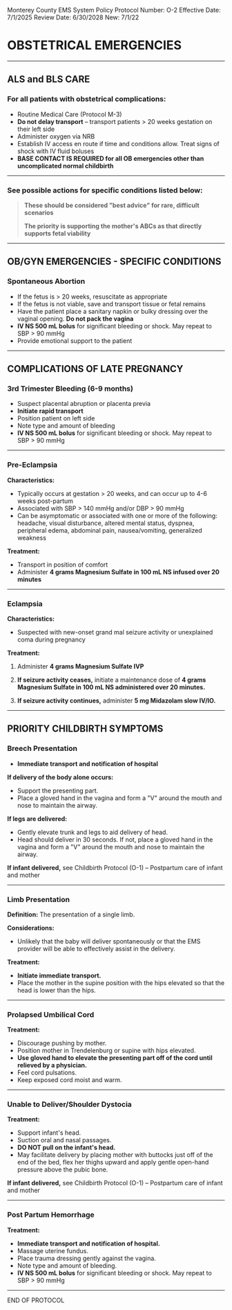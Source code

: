 Monterey County EMS System Policy
Protocol Number: O-2
Effective Date: 7/1/2025
Review Date: 6/30/2028
New: 7/1/22

# OBSTETRICAL EMERGENCIES

---

## ALS and BLS CARE

### For all patients with obstetrical complications:

- Routine Medical Care (Protocol M-3)
- **Do not delay transport** – transport patients > 20 weeks gestation on their left side
- Administer oxygen via NRB
- Establish IV access en route if time and conditions allow. Treat signs of shock with IV fluid boluses
- **BASE CONTACT IS REQUIRED for all OB emergencies other than uncomplicated normal childbirth**

---

### See possible actions for specific conditions listed below:

> **These should be considered "best advice" for rare, difficult scenarios**
> 
> **The priority is supporting the mother's ABCs as that directly supports fetal viability**

---

## OB/GYN EMERGENCIES - SPECIFIC CONDITIONS

### Spontaneous Abortion

- If the fetus is > 20 weeks, resuscitate as appropriate
- If the fetus is not viable, save and transport tissue or fetal remains
- Have the patient place a sanitary napkin or bulky dressing over the vaginal opening. **Do not pack the vagina**
- **IV NS 500 mL bolus** for significant bleeding or shock. May repeat to SBP > 90 mmHg
- Provide emotional support to the patient

---

## COMPLICATIONS OF LATE PREGNANCY

### 3rd Trimester Bleeding (6-9 months)

- Suspect placental abruption or placenta previa
- **Initiate rapid transport**
- Position patient on left side
- Note type and amount of bleeding
- **IV NS 500 mL bolus** for significant bleeding or shock. May repeat to SBP > 90 mmHg

---

### Pre-Eclampsia

**Characteristics:**
- Typically occurs at gestation > 20 weeks, and can occur up to 4-6 weeks post-partum
- Associated with SBP > 140 mmHg and/or DBP > 90 mmHg
- Can be asymptomatic or associated with one or more of the following: headache, visual disturbance, altered mental status, dyspnea, peripheral edema, abdominal pain, nausea/vomiting, generalized weakness

**Treatment:**
- Transport in position of comfort
- Administer **4 grams Magnesium Sulfate in 100 mL NS infused over 20 minutes**

---

### Eclampsia

**Characteristics:**
- Suspected with new-onset grand mal seizure activity or unexplained coma during pregnancy

**Treatment:**

1. Administer **4 grams Magnesium Sulfate IVP**

2. **If seizure activity ceases,** initiate a maintenance dose of **4 grams Magnesium Sulfate in 100 mL NS administered over 20 minutes.**

3. **If seizure activity continues,** administer **5 mg Midazolam slow IV/IO.**

---

## PRIORITY CHILDBIRTH SYMPTOMS

### Breech Presentation

- **Immediate transport and notification of hospital**

**If delivery of the body alone occurs:**
- Support the presenting part.
- Place a gloved hand in the vagina and form a "V" around the mouth and nose to maintain the airway.

**If legs are delivered:**
- Gently elevate trunk and legs to aid delivery of head.
- Head should deliver in 30 seconds. If not, place a gloved hand in the vagina and form a "V" around the mouth and nose to maintain the airway.

**If infant delivered,** see Childbirth Protocol (O-1) – Postpartum care of infant and mother

---

### Limb Presentation

**Definition:** The presentation of a single limb.

**Considerations:**
- Unlikely that the baby will deliver spontaneously or that the EMS provider will be able to effectively assist in the delivery.

**Treatment:**
- **Initiate immediate transport.**
- Place the mother in the supine position with the hips elevated so that the head is lower than the hips.

---

### Prolapsed Umbilical Cord

**Treatment:**

- Discourage pushing by mother.
- Position mother in Trendelenburg or supine with hips elevated.
- **Use gloved hand to elevate the presenting part off of the cord until relieved by a physician.**
- Feel cord pulsations.
- Keep exposed cord moist and warm.

---

### Unable to Deliver/Shoulder Dystocia

**Treatment:**

- Support infant's head.
- Suction oral and nasal passages.
- **DO NOT pull on the infant's head.**
- May facilitate delivery by placing mother with buttocks just off of the end of the bed, flex her thighs upward and apply gentle open-hand pressure above the pubic bone.

**If infant delivered,** see Childbirth Protocol (O-1) – Postpartum care of infant and mother

---

### Post Partum Hemorrhage

**Treatment:**

- **Immediate transport and notification of hospital.**
- Massage uterine fundus.
- Place trauma dressing gently against the vagina.
- Note type and amount of bleeding.
- **IV NS 500 mL bolus** for significant bleeding or shock. May repeat to SBP > 90 mmHg

---

END OF PROTOCOL

